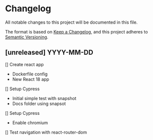# Changelog

All notable changes to this project will be documented in this file.

The format is based on [Keep a Changelog](https://keepachangelog.com/en/1.0.0/),
and this project adheres to [Semantic Versioning](https://semver.org/spec/v2.0.0.html).

## [unreleased] YYYY-MM-DD

[] Create react app
  - Dockerfile config
  - New React 18 app

[] Setup Cypress
  - Initial simple test with snapshot
  - Docs folder using snapsot

[] Setup Cypress
  - Enable chromium

[] Test navigation with react-router-dom
